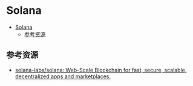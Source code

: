 # Solana

<!--ts-->
* [Solana](#solana)
   * [参考资源](#参考资源)

<!-- Created by https://github.com/ekalinin/github-markdown-toc -->
<!-- Added by: kuanhsiaokuo, at: Tue Jun 21 15:22:31 CST 2022 -->

<!--te-->

## 参考资源

- [solana-labs/solana: Web-Scale Blockchain for fast, secure, scalable, decentralized apps and marketplaces.](https://github.com/solana-labs/solana)